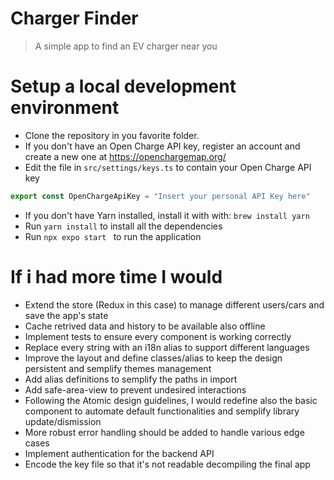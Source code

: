 #  Charger Finder
> A simple app to find an EV charger near you

# Setup a local development environment

* Clone the repository in you favorite folder.
* If you don't have an Open Charge API key, register an account and create a new one at https://openchargemap.org/
* Edit the file in `src/settings/keys.ts` to contain your Open Charge API key

```js
export const OpenChargeApiKey = "Insert your personal API Key here"
```

* If you don't have Yarn installed, install it with with: `brew install yarn`
* Run `yarn install` to install all the dependencies
* Run `npx expo start ` to run the application

# If i had more time I would
* Extend the store (Redux in this case) to manage different users/cars and save the app's state
* Cache retrived data and history to be available also offline
* Implement tests to ensure every component is working correctly
* Replace every string with an i18n alias to support different languages
* Improve the layout and define classes/alias to keep the design persistent and semplify themes management
* Add alias definitions to semplify the paths in import
* Add safe-area-view to prevent undesired interactions
* Following the Atomic design guidelines, I would redefine also the basic component to automate default functionalities and semplify library update/dismission
* More robust error handling should be added to handle various edge cases
* Implement authentication for the backend API
* Encode the key file so that it's not readable decompiling the final app
